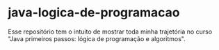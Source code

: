 # java-logica-de-programacao
Esse repositório tem o intuito de mostrar toda minha trajetória no curso "Java primeiros passos: lógica de programação e algoritmos".
